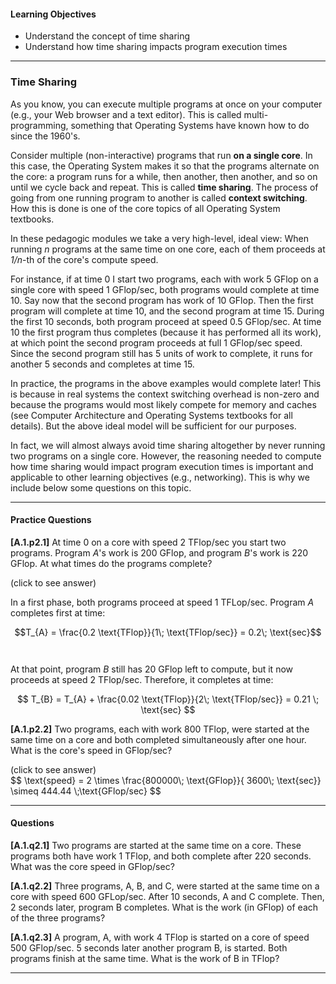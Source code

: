 
#### Learning Objectives

- Understand the concept of time sharing
- Understand how time sharing impacts program execution times

---

### Time Sharing

As you know, you can execute multiple programs at once on your computer
(e.g., your Web browser and a text editor). This is called
multi-programming, something that Operating Systems have known how to 
do since the 1960's.  

Consider multiple (non-interactive) programs that run **on a single core**.
In this case, the Operating System makes it so that the programs alternate
on the core: a program runs for a while, then another, then another, and so
on until we cycle back and repeat. This is called **time sharing**. The
process of going from one running program to another is called **context
switching**. How this is done is one of the core topics of all Operating 
System textbooks.

In these pedagogic modules we take a very high-level, ideal view: When
running *n* programs at the same time on one core, each of them 
proceeds at *1/n*-th of the core's compute speed.  

For instance, if at time
0 I start two programs, each with work 5 GFlop on a single core with speed
1 GFlop/sec, both programs would complete at time 10.  Say now that the
second program has work of 10 GFlop. Then the first program will complete
at time 10, and the second program at time 15. During the first 10 seconds,
both program proceed at speed 0.5 GFlop/sec. At time 10 the first program
thus completes (because it has performed all its work), at which point the
second program proceeds at full 1 GFlop/sec speed. Since the second program
still has 5 units of work to complete, it runs for another 5 seconds and 
completes at time 15. 

In practice, the programs in the above examples would complete later! This
is because in real systems the context switching overhead is non-zero and
because the programs would most likely compete for memory and caches (see 
Computer Architecture and Operating Systems textbooks for all details). 
But the above ideal model will be sufficient for our purposes. 

In fact, we will almost always avoid time sharing altogether by never running two 
programs on a single core. 
However, the reasoning needed to compute
how time sharing would impact program execution times is important and 
applicable to other learning objectives (e.g., networking). This is why we
include below some questions on this topic.

---

#### Practice Questions


**[A.1.p2.1]** At time 0 on a core with speed 2 TFlop/sec you start two 
programs. Program *A*'s work is 200 GFlop, and program *B*'s work is 220 
GFlop. At what times do the programs complete?

<div class="ui accordion fluid">
  <div class="title">
    <i class="dropdown icon"></i>
    (click to see answer)
  </div>
  <div markdown="1" class="ui segment content">

   In a first phase, both programs proceed at speed 1 TFLop/sec. Program 
   *A* completes first at time:
   <br/>

   $$T_{A} = \frac{0.2 \text{TFlop}}{1\; \text{TFlop/sec}} = 0.2\; \text{sec}$$
   <br/><br/>
   At that point, program $B$ still has 20 GFlop left to compute, but it now 
   proceeds at speed 2 TFlop/sec. Therefore, it completes at time:
   <br/>

   $$ T_{B} = T_{A} + \frac{0.02 \text{TFlop}}{2\; \text{TFlop/sec}} = 0.21 \; \text{sec} $$

  </div>
</div>

<p> </p>

**[A.1.p2.2]** Two programs, each with work 800 TFlop, were started at the 
same time on a core and both completed simultaneously after one hour. What is 
the core's speed in GFlop/sec?

<div class="ui accordion fluid">
  <div class=" title">
    <i class="dropdown icon"></i>
    (click to see answer)
  </div>
  <div markdown="1" class="ui segment content">   
   $$ \text{speed} = 2 \times \frac{800000\; \text{GFlop}}{ 3600\; \text{sec}} \simeq 444.44 \;\text{GFlop/sec} $$
  </div>
</div>

---

#### Questions

**[A.1.q2.1]** Two programs are started at the same time on a core. These 
programs both have work 1 TFlop, and both complete after 220 seconds. What 
was the core speed in GFlop/sec?

**[A.1.q2.2]** Three programs, A, B, and C, were started at the same time on 
a core with speed 600 GFLop/sec. After 10 seconds, A and C complete. Then, 
2 seconds later, program B completes. What is the work (in GFlop) of each of 
the three programs?

**[A.1.q2.3]** A program, A, with work 4 TFlop is started on a core of speed 
500 GFlop/sec. 5 seconds later another program B, is started. Both programs 
finish at the same time. What is the work of B in TFlop?

---
